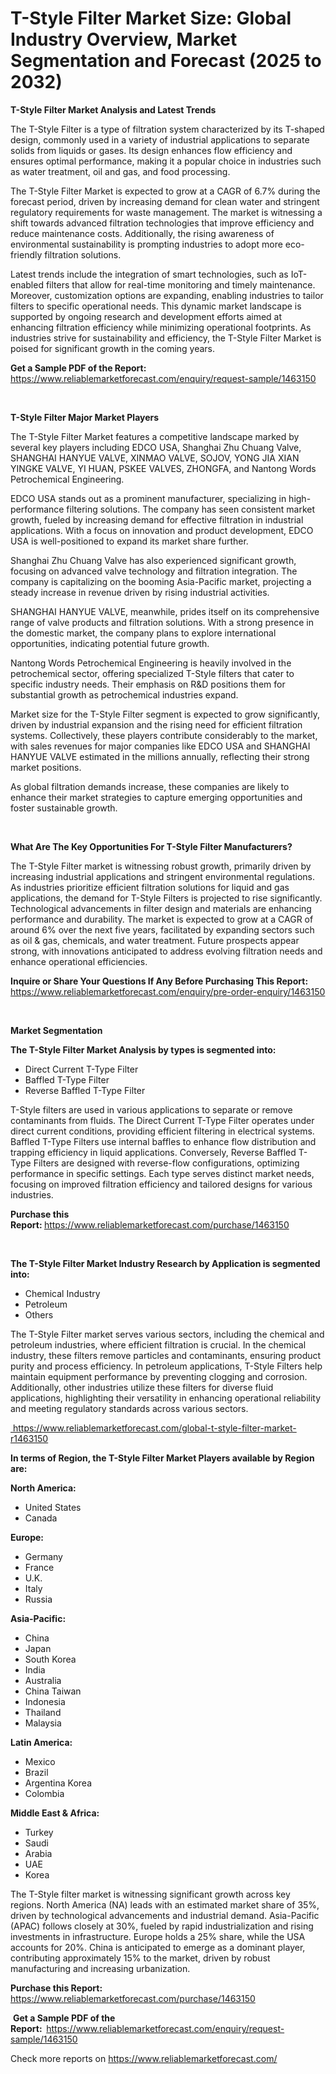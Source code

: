 <p><h1>T-Style Filter Market Size: Global Industry Overview, Market Segmentation and Forecast (2025 to 2032)</h1></p><p><strong>T-Style Filter Market Analysis and Latest Trends</strong></p>
<p><p>The T-Style Filter is a type of filtration system characterized by its T-shaped design, commonly used in a variety of industrial applications to separate solids from liquids or gases. Its design enhances flow efficiency and ensures optimal performance, making it a popular choice in industries such as water treatment, oil and gas, and food processing.</p><p>The T-Style Filter Market is expected to grow at a CAGR of 6.7% during the forecast period, driven by increasing demand for clean water and stringent regulatory requirements for waste management. The market is witnessing a shift towards advanced filtration technologies that improve efficiency and reduce maintenance costs. Additionally, the rising awareness of environmental sustainability is prompting industries to adopt more eco-friendly filtration solutions.</p><p>Latest trends include the integration of smart technologies, such as IoT-enabled filters that allow for real-time monitoring and timely maintenance. Moreover, customization options are expanding, enabling industries to tailor filters to specific operational needs. This dynamic market landscape is supported by ongoing research and development efforts aimed at enhancing filtration efficiency while minimizing operational footprints. As industries strive for sustainability and efficiency, the T-Style Filter Market is poised for significant growth in the coming years.</p></p>
<p><strong>Get a Sample PDF of the Report:&nbsp;</strong> <a href="https://www.reliablemarketforecast.com/enquiry/request-sample/1463150?utm_campaign=2279&utm_medium=2&utm_source=Github&utm_content=ia&utm_term=27022025&utm_id=t-style-filter">https://www.reliablemarketforecast.com/enquiry/request-sample/1463150</a></p>
<p>&nbsp;</p>
<p><strong>T-Style Filter Major Market Players</strong></p>
<p><p>The T-Style Filter Market features a competitive landscape marked by several key players including EDCO USA, Shanghai Zhu Chuang Valve, SHANGHAI HANYUE VALVE, XINMAO VALVE, SOJOV, YONG JIA XIAN YINGKE VALVE, YI HUAN, PSKEE VALVES, ZHONGFA, and Nantong Words Petrochemical Engineering. </p><p>EDCO USA stands out as a prominent manufacturer, specializing in high-performance filtering solutions. The company has seen consistent market growth, fueled by increasing demand for effective filtration in industrial applications. With a focus on innovation and product development, EDCO USA is well-positioned to expand its market share further.</p><p>Shanghai Zhu Chuang Valve has also experienced significant growth, focusing on advanced valve technology and filtration integration. The company is capitalizing on the booming Asia-Pacific market, projecting a steady increase in revenue driven by rising industrial activities.</p><p>SHANGHAI HANYUE VALVE, meanwhile, prides itself on its comprehensive range of valve products and filtration solutions. With a strong presence in the domestic market, the company plans to explore international opportunities, indicating potential future growth.</p><p>Nantong Words Petrochemical Engineering is heavily involved in the petrochemical sector, offering specialized T-Style filters that cater to specific industry needs. Their emphasis on R&D positions them for substantial growth as petrochemical industries expand.</p><p>Market size for the T-Style Filter segment is expected to grow significantly, driven by industrial expansion and the rising need for efficient filtration systems. Collectively, these players contribute considerably to the market, with sales revenues for major companies like EDCO USA and SHANGHAI HANYUE VALVE estimated in the millions annually, reflecting their strong market positions.</p><p>As global filtration demands increase, these companies are likely to enhance their market strategies to capture emerging opportunities and foster sustainable growth.</p></p>
<p>&nbsp;</p>
<p><strong>What Are The Key Opportunities For T-Style Filter Manufacturers?</strong></p>
<p><p>The T-Style Filter market is witnessing robust growth, primarily driven by increasing industrial applications and stringent environmental regulations. As industries prioritize efficient filtration solutions for liquid and gas applications, the demand for T-Style Filters is projected to rise significantly. Technological advancements in filter design and materials are enhancing performance and durability. The market is expected to grow at a CAGR of around 6% over the next five years, facilitated by expanding sectors such as oil & gas, chemicals, and water treatment. Future prospects appear strong, with innovations anticipated to address evolving filtration needs and enhance operational efficiencies.</p></p>
<p><strong>Inquire or Share Your Questions If Any Before Purchasing This Report:</strong> <a href="https://www.reliablemarketforecast.com/enquiry/pre-order-enquiry/1463150?utm_campaign=2279&utm_medium=2&utm_source=Github&utm_content=ia&utm_term=27022025&utm_id=t-style-filter">https://www.reliablemarketforecast.com/enquiry/pre-order-enquiry/1463150</a></p>
<p>&nbsp;</p>
<p><strong>Market Segmentation</strong></p>
<p><strong>The T-Style Filter Market Analysis by types is segmented into:</strong></p>
<p><ul><li>Direct Current T-Type Filter</li><li>Baffled T-Type Filter</li><li>Reverse Baffled T-Type Filter</li></ul></p>
<p><p>T-Style filters are used in various applications to separate or remove contaminants from fluids. The Direct Current T-Type Filter operates under direct current conditions, providing efficient filtering in electrical systems. Baffled T-Type Filters use internal baffles to enhance flow distribution and trapping efficiency in liquid applications. Conversely, Reverse Baffled T-Type Filters are designed with reverse-flow configurations, optimizing performance in specific settings. Each type serves distinct market needs, focusing on improved filtration efficiency and tailored designs for various industries.</p></p>
<p><strong>Purchase this Report:&nbsp;</strong><a href="https://www.reliablemarketforecast.com/purchase/1463150?utm_campaign=2279&utm_medium=2&utm_source=Github&utm_content=ia&utm_term=27022025&utm_id=t-style-filter">https://www.reliablemarketforecast.com/purchase/1463150</a></p>
<p>&nbsp;</p>
<p><strong>The T-Style Filter Market Industry Research by Application is segmented into:</strong></p>
<p><ul><li>Chemical Industry</li><li>Petroleum</li><li>Others</li></ul></p>
<p><p>The T-Style Filter market serves various sectors, including the chemical and petroleum industries, where efficient filtration is crucial. In the chemical industry, these filters remove particles and contaminants, ensuring product purity and process efficiency. In petroleum applications, T-Style Filters help maintain equipment performance by preventing clogging and corrosion. Additionally, other industries utilize these filters for diverse fluid applications, highlighting their versatility in enhancing operational reliability and meeting regulatory standards across various sectors.</p></p>
<p><a href="https://www.reliablemarketforecast.com/global-t-style-filter-market-r1463150?utm_campaign=2279&utm_medium=2&utm_source=Github&utm_content=ia&utm_term=27022025&utm_id=t-style-filter">&nbsp;https://www.reliablemarketforecast.com/global-t-style-filter-market-r1463150</a></p>
<p><strong>In terms of Region, the T-Style Filter Market Players available by Region are:</strong></p>
<p>
    <p> <strong> North America: </strong>
        <ul>
            <li>United States</li>
            <li>Canada</li>
        </ul>
        </p> 
    <p> <strong> Europe: </strong>
        <ul>
            <li>Germany</li>
            <li>France</li>
            <li>U.K.</li>
            <li>Italy</li>
            <li>Russia</li>
        </ul>
        </p> 
    <p> <strong> Asia-Pacific: </strong>
        <ul>
            <li>China</li>
            <li>Japan</li>
            <li>South Korea</li>
            <li>India</li>
            <li>Australia</li>
            <li>China Taiwan</li>
            <li>Indonesia</li>
            <li>Thailand</li>
            <li>Malaysia</li>
        </ul>
        </p> 
    <p> <strong> Latin America: </strong>
        <ul>
            <li>Mexico</li>
            <li>Brazil</li>
            <li>Argentina Korea</li>
            <li>Colombia</li>
        </ul>
        </p> 
    <p> <strong> Middle East & Africa: </strong>
        <ul>
            <li>Turkey</li>
            <li>Saudi</li>
            <li>Arabia</li>
            <li>UAE</li>
            <li>Korea</li>
        </ul>
    </p>
    </p>
<p><p>The T-Style filter market is witnessing significant growth across key regions. North America (NA) leads with an estimated market share of 35%, driven by technological advancements and industrial demand. Asia-Pacific (APAC) follows closely at 30%, fueled by rapid industrialization and rising investments in infrastructure. Europe holds a 25% share, while the USA accounts for 20%. China is anticipated to emerge as a dominant player, contributing approximately 15% to the market, driven by robust manufacturing and increasing urbanization.</p></p>
<p><strong>Purchase this Report: </strong><a href="https://www.reliablemarketforecast.com/purchase/1463150?utm_campaign=2279&utm_medium=2&utm_source=Github&utm_content=ia&utm_term=27022025&utm_id=t-style-filter">https://www.reliablemarketforecast.com/purchase/1463150</a></p>
<p>&nbsp;<strong>Get a Sample PDF of the Report:&nbsp;&nbsp;</strong><a href="https://www.reliablemarketforecast.com/enquiry/request-sample/1463150?utm_campaign=2279&utm_medium=2&utm_source=Github&utm_content=ia&utm_term=27022025&utm_id=t-style-filter">https://www.reliablemarketforecast.com/enquiry/request-sample/1463150</a></p>
<p><strong></strong></p>
<p>Check more reports on <a href="https://www.reliablemarketforecast.com/?utm_campaign=2279&utm_medium=2&utm_source=Github&utm_content=ia&utm_term=27022025&utm_id=t-style-filter">https://www.reliablemarketforecast.com/</a></p>